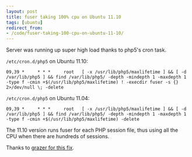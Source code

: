```yaml
---
layout: post
title: fuser taking 100% cpu on Ubuntu 11.10
tags: [ubuntu]
redirect_from:
- /code/fuser-taking-100-cpu-on-ubuntu-11-10/
---
```

Server was running up super high load thanks to php5's cron task.

<!--break-->

`/etc/cron.d/php5` on Ubuntu 11.10:

```
09,39 *     * * *     root   [ -x /usr/lib/php5/maxlifetime ] && [ -d /var/lib/php5 ] && find /var/lib/php5/ -depth -mindepth 1 -maxdepth 1 -type f -cmin +$(/usr/lib/php5/maxlifetime) ! -execdir fuser -s {} 2>/dev/null \; -delete
```

`/etc/cron.d/php5` on Ubuntu 11.04:

```
09,39 *     * * *     root   [ -x /usr/lib/php5/maxlifetime ] && [ -d /var/lib/php5 ] && find /var/lib/php5/ -depth -mindepth 1 -maxdepth 1 -type f -cmin +$(/usr/lib/php5/maxlifetime) -delete
```

The 11.10 version runs fuser for each PHP session file, thus using all the CPU when there are hundreds of sessions.

Thanks to <a href="http://ubuntuforums.org/showpost.php?p=11370262&postcount=2">grazer for this fix</a>.
